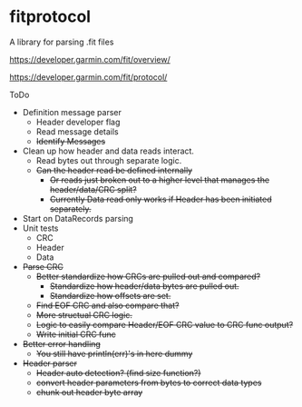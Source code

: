 # fitprotocol
A library for parsing .fit files

https://developer.garmin.com/fit/overview/

https://developer.garmin.com/fit/protocol/

ToDo
- Definition message parser
    - Header developer flag
    - Read message details
    - ~~Identify Messages~~
- Clean up how header and data reads interact.
    - Read bytes out through separate logic.
    - ~~Can the header read be defined internally~~
        - ~~Or reads just broken out to a higher level that manages the header/data/CRC split?~~
        - ~~Currently Data read only works if Header has been initiated separately.~~
- Start on DataRecords parsing
- Unit tests
    - CRC
    - Header
    - Data
- ~~Parse CRC~~
    - ~~Better standardize how CRCs are pulled out and compared?~~
        - ~~Standardize how header/data bytes are pulled out.~~
        - ~~Standardize how offsets are set.~~
    - ~~Find EOF CRC and also compare that?~~
    - ~~More structual CRC logic.~~
    - ~~Logic to easily compare Header/EOF CRC value to CRC func output?~~
    - ~~Write initial CRC func~~
- ~~Better error handling~~
    - ~~You still have println(err)'s in here dummy~~
- ~~Header parser~~
    - ~~Header auto detection? (find size function?)~~
    - ~~convert header parameters from bytes to correct data types~~
    - ~~chunk out header byte array~~
